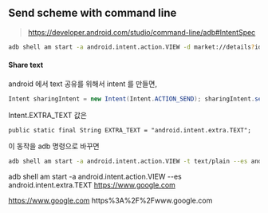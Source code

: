 


## Send scheme with command line

> https://developer.android.com/studio/command-line/adb#IntentSpec


```bash
adb shell am start -a android.intent.action.VIEW -d market://details?id=krow.dev.scheme
```

#### Share text

android 에서 text 공유를 위해서 intent 를 만들면, 
```java
Intent sharingIntent = new Intent(Intent.ACTION_SEND); sharingIntent.setType("text/html"); sharingIntent.putExtra(Intent.EXTRA_TEXT, "https://www.google.com");
```

Intent.EXTRA_TEXT 값은 
```
public static final String EXTRA_TEXT = "android.intent.extra.TEXT";
```

이 동작을 adb 명령으로 바꾸면
```bash
adb shell am start -a android.intent.action.VIEW -t text/plain --es android.intent.extra.TEXT https://www.google.com
```

adb shell am start -a android.intent.action.VIEW --es android.intent.extra.TEXT https://www.google.com


https://www.google.com
https%3A%2F%2Fwww.google.com

<!--stackedit_data:
eyJoaXN0b3J5IjpbMTA0NDc0NDk5MSwtMTM2MjgzMTQxNywtMj
A0Mzk4NzM5Nyw0NjI2NTQ2MjEsLTEzMTIwMjMyNDgsMTU0MTk2
ODMyXX0=
-->